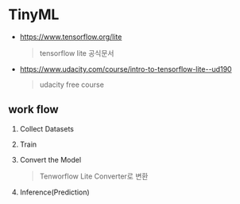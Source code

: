 # TinyML

- https://www.tensorflow.org/lite

  > tensorflow lite 공식문서

- https://www.udacity.com/course/intro-to-tensorflow-lite--ud190

  > udacity free course

## work flow

1. Collect Datasets

2. Train

3. Convert the Model

   > Tenworflow Lite Converter로 변환

4. Inference(Prediction)

